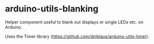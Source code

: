 arduino-utils-blanking
======================

Helper component useful to blank out displays or single LEDs etc. on Arduino.

Uses the Timer library (https://github.com/dniklaus/arduino-utils-timer).
